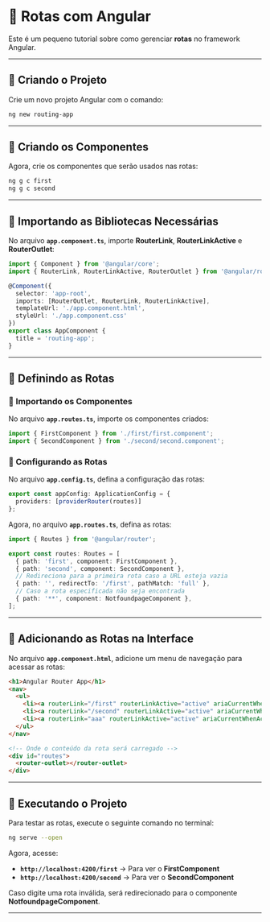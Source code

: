 # 🚀 Rotas com Angular

Este é um pequeno tutorial sobre como gerenciar **rotas** no framework Angular.

---

## 📌 Criando o Projeto

Crie um novo projeto Angular com o comando:

```bash
ng new routing-app
```

---

## 📌 Criando os Componentes

Agora, crie os componentes que serão usados nas rotas:

```bash
ng g c first
ng g c second
```

---

## 📌 Importando as Bibliotecas Necessárias

No arquivo **`app.component.ts`**, importe **RouterLink**, **RouterLinkActive** e **RouterOutlet**:

```typescript
import { Component } from '@angular/core';
import { RouterLink, RouterLinkActive, RouterOutlet } from '@angular/router';

@Component({
  selector: 'app-root',
  imports: [RouterOutlet, RouterLink, RouterLinkActive],
  templateUrl: './app.component.html',
  styleUrl: './app.component.css'
})
export class AppComponent {
  title = 'routing-app';
}
```

---

## 📌 Definindo as Rotas

### 🔹 Importando os Componentes

No arquivo **`app.routes.ts`**, importe os componentes criados:

```typescript
import { FirstComponent } from './first/first.component';
import { SecondComponent } from './second/second.component';
```

### 🔹 Configurando as Rotas

No arquivo **`app.config.ts`**, defina a configuração das rotas:

```typescript
export const appConfig: ApplicationConfig = {
  providers: [providerRouter(routes)]
};
```

Agora, no arquivo **`app.routes.ts`**, defina as rotas:

```typescript
import { Routes } from '@angular/router';

export const routes: Routes = [
  { path: 'first', component: FirstComponent },
  { path: 'second', component: SecondComponent },
  // Redireciona para a primeira rota caso a URL esteja vazia
  { path: '', redirectTo: '/first', pathMatch: 'full' },
  // Caso a rota especificada não seja encontrada
  { path: '**', component: NotfoundpageComponent },
];
```

---

## 📌 Adicionando as Rotas na Interface

No arquivo **`app.component.html`**, adicione um menu de navegação para acessar as rotas:

```html
<h1>Angular Router App</h1>
<nav>
  <ul>
    <li><a routerLink="/first" routerLinkActive="active" ariaCurrentWhenActive="page">First Component</a></li>
    <li><a routerLink="/second" routerLinkActive="active" ariaCurrentWhenActive="page">Second Component</a></li>
    <li><a routerLink="aaa" routerLinkActive="active" ariaCurrentWhenActive="page">Teste</a></li>
  </ul>
</nav>

<!-- Onde o conteúdo da rota será carregado -->
<div id="routes">
  <router-outlet></router-outlet>
</div>
```

---

## 🎯 Executando o Projeto

Para testar as rotas, execute o seguinte comando no terminal:

```bash
ng serve --open
```

Agora, acesse:
- **`http://localhost:4200/first`** → Para ver o **FirstComponent**
- **`http://localhost:4200/second`** → Para ver o **SecondComponent**

Caso digite uma rota inválida, será redirecionado para o componente **NotfoundpageComponent**.

---